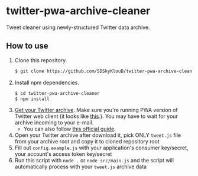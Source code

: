 twitter-pwa-archive-cleaner
===========================
Tweet cleaner using newly-structured Twitter data archive.

How to use
----------
1. Clone this repository.  
    ```sh
    $ git clone https://github.com/SDSkyKlouD/twitter-pwa-archive-cleaner
    ```
2. Install npm dependencies.  
    ```sh
    $ cd twitter-pwa-archive-cleaner
    $ npm install
    ```
3. [Get your Twitter archive](https://twitter.com/settings/your_twitter_data). Make sure you're running PWA version of Twitter web client (it looks like [this](https://www.theverge.com/2019/7/15/20695120/twitter-desktop-redesign-dark-mode-mobile-features).). You may have to wait for your archive incoming to your e-mail. 
   - You can also follow [this official guide](https://help.twitter.com/en/managing-your-account/how-to-download-your-twitter-archive).
4. Open your Twitter archive after download it, pick ONLY `tweet.js` file from your archive root and copy it to cloned repository root
5. Fill out `config.example.js` with your application's consumer key/secret, your account's access token key/secret
6. Run this script with `node .` or `node src/main.js` and the script will automatically process with your `tweet.js` archive data
